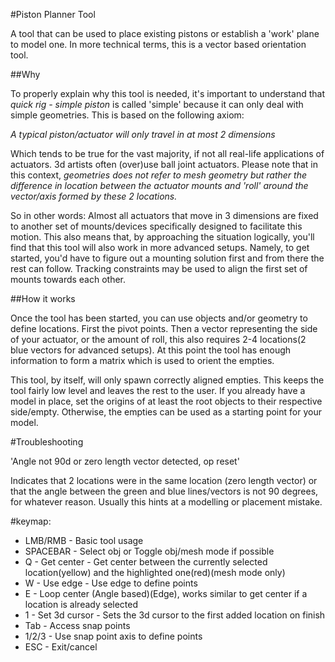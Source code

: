 #Piston Planner Tool  
  
A tool that can be used to place existing pistons or establish a 'work' plane to model one. In more technical terms, this is a vector based orientation tool.  
  
##Why  
  
To properly explain why this tool is needed, it's important to understand that *quick rig - simple piston* is called 'simple' because it can only deal with simple geometries. This is based on the following axiom:  
  
*A typical piston/actuator will only travel in at most 2 dimensions*  
  
Which tends to be true for the vast majority, if not all real-life applications of actuators. 3d artists often (over)use ball joint actuators. Please note that in this context, *geometries does not refer to mesh geometry but rather the difference in location between the actuator mounts and 'roll' around the vector/axis formed by these 2 locations.*  
  
So in other words: Almost all actuators that move in 3 dimensions are fixed to another set of mounts/devices specifically designed to facilitate this motion. This also means that, by approaching the situation logically, you'll find that this tool will also work in more advanced setups. Namely, to get started, you'd have to figure out a mounting solution first and from there the rest can follow. Tracking constraints may be used to align the first set of mounts towards each other.  
  
  
##How it works  
  
Once the tool has been started, you can use objects and/or geometry to define locations. First the pivot points. Then a vector representing the side of your actuator, or the amount of roll, this also requires 2-4 locations(2 blue vectors for advanced setups). At this point the tool has enough information to form a matrix which is used to orient the empties.

This tool, by itself, will only spawn correctly aligned empties. This keeps the tool fairly low level and leaves the rest to the user. If you already have a model in place, set the origins of at least the root objects to their respective side/empty. Otherwise, the empties can be used as a starting point for your model.  
  
#Troubleshooting  
  
'Angle not 90d or zero length vector detected, op reset'  
  
Indicates that 2 locations were in the same location (zero length vector) or that the angle between the green and blue lines/vectors is not 90 degrees, for whatever reason. Usually this hints at a modelling or placement mistake.  
  
  
#keymap:  
* LMB/RMB - Basic tool usage  
* SPACEBAR - Select obj or Toggle obj/mesh mode if possible  
* Q - Get center - Get center between the currently selected location(yellow) and the highlighted one(red)(mesh mode only)  
* W - Use edge - Use edge to define points  
* E - Loop center (Angle based)(Edge), works similar to get center if a location is already selected  
* 1 - Set 3d cursor - Sets the 3d cursor to the first added location on finish  
* Tab - Access snap points  
* 1/2/3 - Use snap point axis to define points  
* ESC - Exit/cancel  
